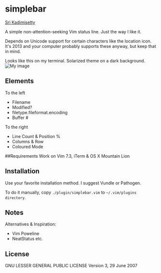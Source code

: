 # simplebar

[Sri Kadimisetty](http://sri.io)


A simple non-attention-seeking Vim status line. Just the way I like it.


Depends on Unicode support for certain characters like the location icon. 
It's 2013 and your computer probably supports these anyway, but keep that in mind.


Looks like this on my terminal. 
Solarized theme on a dark background. 
![My image](https://raw.github.com/kadimisetty/vim-simplebar/master/docs/source/sample.png)

## Elements
To the left
* Filename 
* Modified?
* filetype.fileformat.encoding 
* Buffer #

To the right
* Line Count & Position %
* Columns & Row 
* Coloured Mode

##Requirements
Work on Vim 7.3, iTerm & OS X Mountain Lion


## Installation
Use your favorite installation method. I suggest Vundle or Pathogen.

To do it manually, copy `./plugin/simplebar.vim` to `~/.vim/plugins directory`.


## Notes
Alternatives & Inspiration:
* Vim Poweline
* NeatStatus etc.

## License
GNU LESSER GENERAL PUBLIC LICENSE
Version 3, 29 June 2007

